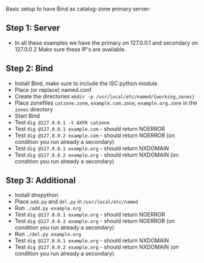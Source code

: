 Basic setup to have Bind as catalog-zone primary server:

## Step 1: Server
- In all these examples we have the primary on 127.0.0.1 and secondary on 127.0.0.2
  Make sure these IP's are available.

## Step 2: Bind
- Install Bind, make sure to include the ISC python module.
- Place (or replace) named.conf
- Create the directories `mkdir -p /usr/local/etc/named/{working,zones}`
- Place zonefiles `catzone.zone`, `example.com.zone`, `example.org.zone` in the `zones` directory
- Start Bind
- Test `dig @127.0.0.1 -t AXFR catzone`
- Test `dig @127.0.0.1 example.com` - should return NOERROR
- Test `dig @127.0.0.2 example.com` - should return NOERROR (on condition you run already a secondary)
- Test `dig @127.0.0.1 example.org` - should return NXDOMAIN
- Test `dig @127.0.0.2 example.org` - should return NXDOMAIN (on condition you run already a secondary)

## Step 3: Additional
- Install dnspython
- Place `add.py` and `del.py` in `/usr/local/etc/named`
- Run `./add.py example.org`
- Test `dig @127.0.0.1 example.org` - should return NOERROR
- Test `dig @127.0.0.2 example.org` - should return NOERROR (on condition you run already a secondary)
- Run `./del.py example.org`
- Test `dig @127.0.0.1 example.org` - should return NXDOMAIN
- Test `dig @127.0.0.2 example.org` - should return NXDOMAIN (on condition you run already a secondary)
